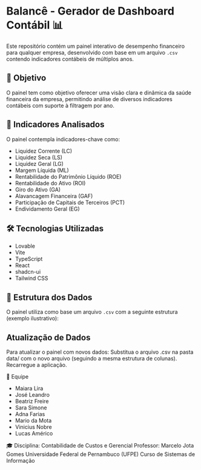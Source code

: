 # Balancê -  Gerador de Dashboard Contábil 📊

Este repositório contém um painel interativo de desempenho financeiro para qualquer empresa, desenvolvido com base em um arquivo `.csv` contendo indicadores contábeis de múltiplos anos.

## 📌 Objetivo

O painel tem como objetivo oferecer uma visão clara e dinâmica da saúde financeira da empresa, permitindo análise de diversos indicadores contábeis com suporte à filtragem por ano.

## 🧾 Indicadores Analisados

O painel contempla indicadores-chave como:

- Liquidez Corrente (LC)
- Liquidez Seca (LS)
- Liquidez Geral (LG)
- Margem Líquida (ML)
- Rentabilidade do Patrimônio Líquido (ROE)
- Rentabilidade do Ativo (ROI)
- Giro do Ativo (GA)
- Alavancagem Financeira (GAF)
- Participação de Capitais de Terceiros (PCT)
- Endividamento Geral (EG)

## 🛠️ Tecnologias Utilizadas

- Lovable 
- Vite
- TypeScript
- React
- shadcn-ui
- Tailwind CSS


## 📂 Estrutura dos Dados

O painel utiliza como base um arquivo `.csv` com a seguinte estrutura (exemplo ilustrativo):


## Atualização de Dados

Para atualizar o painel com novos dados:
Substitua o arquivo .csv na pasta data/ com o novo arquivo (seguindo a mesma estrutura de colunas).
Recarregue a aplicação.

👥 Equipe
- Maiara Lira
- José Leandro
- Beatriz Freire
- Sara Simone
- Adna Farias
- Mario da Mota
- Vinicius Nobre
- Lucas Américo

🎓 Disciplina: Contabilidade de Custos e Gerencial
Professor: Marcelo Jota Gomes
Universidade Federal de Pernambuco (UFPE)
Curso de Sistemas de Informação

